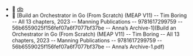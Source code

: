 * 📂 [db](db)
* 📄 [Build an Orchestrator in Go (From Scratch) (MEAP V11) -- Tim Boring -- All 13 chapters, 2023 -- Manning Publications -- 9781617299759 -- 56b6559025f156fef07a6f7077bf37be -- Anna’s Archive-1](Build an Orchestrator in Go (From Scratch) (MEAP V11) -- Tim Boring -- All 13 chapters, 2023 -- Manning Publications -- 9781617299759 -- 56b6559025f156fef07a6f7077bf37be -- Anna’s Archive-1.pdf)
